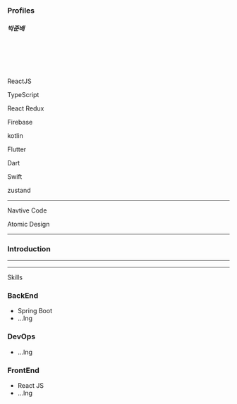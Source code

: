### Profiles 

##### 박준배  

<br>

<br><br>

ReactJS 

TypeScript 

React Redux 
 
Firebase

kotlin

Flutter

Dart

Swift

zustand



***

Navtive Code

Atomic Design


***

### Introduction





***


***
Skills

### BackEnd 

- Spring Boot
- ...Ing

### DevOps

- ...Ing

### FrontEnd

- React JS
- ...Ing


<br>
